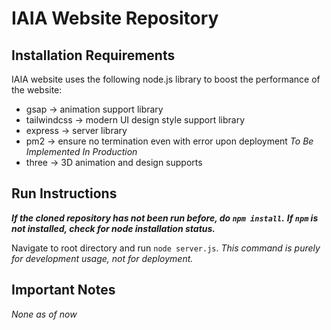# IAIA Website Repository

## Installation Requirements
IAIA website uses the following node.js library to boost the performance of the website:
 - gsap &rarr; animation support library
 - tailwindcss &rarr; modern UI design style support library
 - express &rarr; server library
 - pm2 &rarr; ensure no termination even with error upon deployment _To Be Implemented In Production_
 - three &rarr; 3D animation and design supports

## Run Instructions

***If the cloned repository has not been run before, do ```npm install```.***
***If ```npm``` is not installed, check for node installation status.***

Navigate to root directory and run ```node server.js```. _This command is purely for development usage, not for deployment._


## Important Notes

_None as of now_


